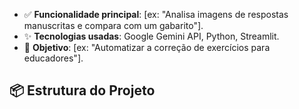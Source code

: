 - ✅ **Funcionalidade principal**: [ex: "Analisa imagens de respostas manuscritas e compara com um gabarito"].  
- ✨ **Tecnologias usadas**: Google Gemini API, Python, Streamlit.  
- 🎯 **Objetivo**: [ex: "Automatizar a correção de exercícios para educadores"].  

## 📦 Estrutura do Projeto  
